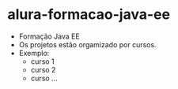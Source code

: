 # alura-formacao-java-ee
- Formação Java EE
- Os projetos estão orgamizado por cursos.
- Exemplo: 
	- curso 1
	- curso 2
	- curso ...
